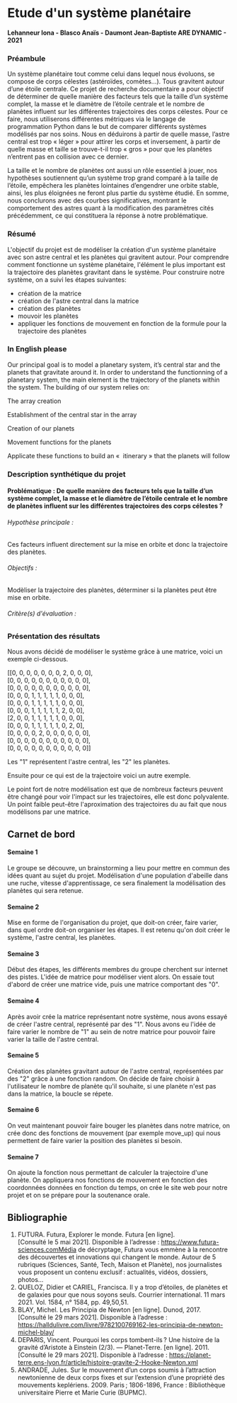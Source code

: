 # Etude d'un système planétaire
**Lehanneur Iona - Blasco Anaïs - Daumont Jean-Baptiste ARE DYNAMIC - 2021**


### Préambule

Un système planétaire tout comme celui dans lequel nous évoluons, se compose de corps célestes (astéroïdes, comètes…). Tous gravitent autour d’une étoile centrale. Ce projet de recherche documentaire a pour objectif de déterminer de quelle manière des facteurs tels que la taille d’un système complet, la masse et le diamètre de l’étoile centrale et le nombre de planètes influent sur les différentes trajectoires des corps célestes. Pour ce faire, nous utiliserons différentes métriques via le langage de programmation Python dans le but de comparer différents systèmes modélisés par nos soins. Nous en déduirons à partir de quelle masse, l’astre central est trop « léger » pour attirer les corps et inversement, à partir de quelle masse et taille se trouve-t-il trop « gros » pour que les planètes n’entrent pas en collision avec ce dernier.

 La taille et le nombre de planètes ont aussi un rôle essentiel à jouer, nos hypothèses soutiennent qu’un système trop grand comparé à la taille de l’étoile, empêchera les planètes lointaines d’engendrer une orbite stable, ainsi, les plus éloignées ne feront plus partie du système étudié. En somme, nous conclurons avec des courbes significatives, montrant le comportement des astres quant à la modification des paramètres cités précédemment, ce qui constituera la réponse à notre problématique.
 
### Résumé

L'objectif du projet est de modéliser la création d'un système planétaire avec son astre central et les planètes qui gravitent autour. Pour comprendre comment fonctionne un système planétaire, l'élément le plus important est la trajectoire des planètes gravitant dans le système. 
Pour construire notre système, on a suivi les étapes suivantes:
 - création de la matrice
 - création de l'astre central dans la matrice
 - création des planètes
 - mouvoir les planètes 
 - appliquer les fonctions de mouvement en fonction de la formule pour la trajectoire des planètes

### In English please

Our principal goal is to model a planetary system, it’s central star and the planets that gravitate around it.
In order to understand the functionning of a planetary system, the main element is the trajectory of the planets within the system.
The building of our system relies on:

The array creation

Establishment of the central star in the array

Creation of our planets

Movement functions for the planets

Applicate these functions to build an «  itinerary » that the planets will follow

### Description synthétique du projet

#### Problématique : De quelle manière des facteurs tels que la taille d’un système complet, la masse et le diamètre de l’étoile centrale et le nombre de planètes influent sur les différentes trajectoires des corps célestes ?

###### Hypothèse principale :
Ces facteurs influent directement sur la mise en orbite et donc la trajectoire des planètes.

###### Objectifs :
Modèliser la trajectoire des planètes, déterminer si la planètes peut être mise en orbite.

###### Critère(s) d'évaluation :

### Présentation des résultats
Nous avons décidé de modéliser le système grâce à une matrice, voici un exemple ci-dessous.

[[0, 0, 0, 0, 0, 0, 0, 2, 0, 0, 0],    
[0, 0, 0, 0, 0, 0, 0, 0, 0, 0, 0],    
[0, 0, 0, 0, 0, 0, 0, 0, 0, 0, 0],    
[0, 0, 0, 1, 1, 1, 1, 1, 0, 0, 0],    
[0, 0, 0, 1, 1, 1, 1, 1, 0, 0, 0],    
[0, 0, 0, 1, 1, 1, 1, 1, 2, 0, 0],    
[2, 0, 0, 1, 1, 1, 1, 1, 0, 0, 0],    
[0, 0, 0, 1, 1, 1, 1, 1, 0, 2, 0],    
[0, 0, 0, 0, 2, 0, 0, 0, 0, 0, 0],    
[0, 0, 0, 0, 0, 0, 0, 0, 0, 0, 0],    
[0, 0, 0, 0, 0, 0, 0, 0, 0, 0, 0]]

Les "1" représentent l'astre central, les "2" les planètes.

Ensuite pour ce qui est de la trajectoire voici un autre exemple.


Le point fort de notre modélisation est que de nombreux facteurs peuvent être changé pour voir l'impact sur les trajectoires, elle est donc polyvalente.
Un point faible peut-être l'aproximation des trajectoires du au fait que nous modélisons par une matrice.

## Carnet de bord

#### Semaine 1    
Le groupe se découvre, un brainstorming a lieu pour mettre en commun des idées quant au sujet du projet. Modélisation d'une population d'abeille dans une ruche, vitesse d'apprentissage, ce sera finalement la modélisation des planètes qui sera retenue.

#### Semaine 2
Mise en forme de l'organisation du projet, que doit-on créer, faire varier, dans quel ordre doit-on organiser les étapes. Il est retenu qu'on doit créer le système, l'astre central, les planètes.

#### Semaine 3
Début des étapes, les différents membres du groupe cherchent sur internet des pistes. L'idée de matrice pour modéliser vient alors. On essaie tout d'abord de créer une matrice vide, puis une matrice comportant des "0".

#### Semaine 4
Après avoir crée la matrice représentant notre système, nous avons essayé de créer l'astre central, représenté par des "1". Nous avons eu l'idée de faire varier le nombre de "1" au sein de notre matrice pour pouvoir faire varier la taille de l'astre central. 

#### Semaine 5
Création des planètes gravitant autour de l'astre central, représentées par des "2" grâce à une fonction random. On décide de faire choisir à l'utilisateur le nombre de planète qu'il souhaite, si une planète n'est pas dans la matrice, la boucle se répete.

#### Semaine 6
On veut maintenant pouvoir faire bouger les planètes dans notre matrice, on crée donc des fonctions de mouvement (par exemple move_up) qui nous permettent de faire varier la position des planètes si besoin.

#### Semaine 7
On ajoute la fonction nous permettant de calculer la trajectoire d'une planète. On appliquera nos fonctions de mouvement en fonction des coordonnées données en fonction du temps, on crée le site web pour notre projet et on se prépare pour la soutenance orale.

## Bibliographie
1. FUTURA. Futura, Explorer le monde. Futura [en ligne]. [Consulté le 5 mai 2021]. Disponible à l’adresse : https://www.futura-sciences.comMédia de décryptage, Futura vous emmène à la rencontre des découvertes et innovations qui changent le monde. Autour de 5 rubriques (Sciences, Santé, Tech, Maison et Planète), nos journalistes vous proposent un contenu exclusif : actualités, vidéos, dossiers, photos...
2. QUELOZ, Didier et CARIEL, Francisca. Il y a trop d’étoiles, de planètes et de galaxies pour que nous soyons seuls. Courrier international. 11 mars 2021. Vol. 1584, n° 1584, pp. 49,50,51. 
3. BLAY, Michel. Les Principia de Newton [en ligne]. Dunod, 2017. [Consulté le 29 mars 2021]. Disponible à l’adresse : https://halldulivre.com/livre/9782100769162-les-principia-de-newton-michel-blay/
4. DEPARIS, Vincent. Pourquoi les corps tombent-ils ? Une histoire de la gravité d’Aristote à Einstein (2/3). — Planet-Terre. [en ligne]. 2011. [Consulté le 29 mars 2021]. Disponible à l’adresse : https://planet-terre.ens-lyon.fr/article/histoire-gravite-2-Hooke-Newton.xml
5. ANDRADE, Jules. Sur le mouvement d’un corps soumis à l’attraction newtonienne de deux corps fixes et sur l’extension d’une propriété des mouvements keplériens. 2009. Paris ; 1806-1896, France : Bibliothèque universitaire Pierre et Marie Curie (BUPMC).







 
 
